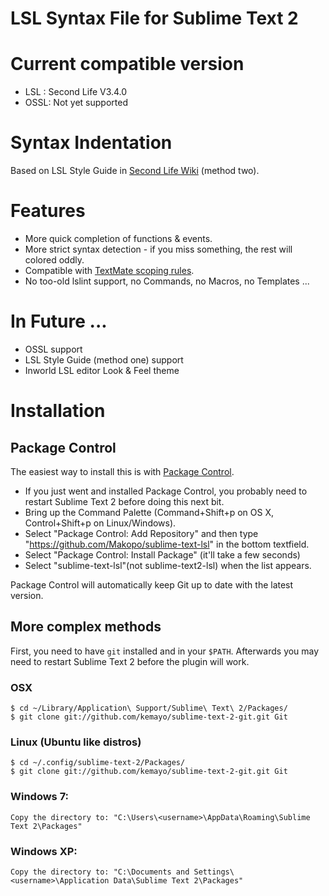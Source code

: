 LSL Syntax File for Sublime Text 2
==========

# Current compatible version

* LSL : Second Life V3.4.0
* OSSL: Not yet supported

# Syntax Indentation

Based on LSL Style Guide in [Second Life Wiki](http://wiki.secondlife.com/wiki/LSL_Style_Guide) (method two).

# Features

* More quick completion of functions & events.
* More strict syntax detection - if you miss something, the rest will colored oddly.
* Compatible with [TextMate scoping rules](http://manual.macromates.com/en/language_grammars#naming_convertions).
* No too-old lslint support, no Commands, no Macros, no Templates ... 

# In Future ...

* OSSL support
* LSL Style Guide (method one) support
* Inworld LSL editor Look & Feel theme

# Installation

## Package Control

The easiest way to install this is with [Package Control](http://wbond.net/sublime\_packages/package\_control).

 * If you just went and installed Package Control, you probably need to restart Sublime Text 2 before doing this next bit.
 * Bring up the Command Palette (Command+Shift+p on OS X, Control+Shift+p on Linux/Windows).
 * Select "Package Control: Add Repository" and then type "https://github.com/Makopo/sublime-text-lsl" in the bottom textfield.
 * Select "Package Control: Install Package" (it'll take a few seconds)
 * Select "sublime-text-lsl"(not sublime-text2-lsl) when the list appears.

Package Control will automatically keep Git up to date with the latest version.

## More complex methods

First, you need to have `git` installed and in your `$PATH`. Afterwards you may need to restart Sublime Text 2 before the plugin will work.

### OSX

    $ cd ~/Library/Application\ Support/Sublime\ Text\ 2/Packages/
    $ git clone git://github.com/kemayo/sublime-text-2-git.git Git

### Linux (Ubuntu like distros)

    $ cd ~/.config/sublime-text-2/Packages/
    $ git clone git://github.com/kemayo/sublime-text-2-git.git Git

### Windows 7:

    Copy the directory to: "C:\Users\<username>\AppData\Roaming\Sublime Text 2\Packages"

### Windows XP:

    Copy the directory to: "C:\Documents and Settings\<username>\Application Data\Sublime Text 2\Packages"